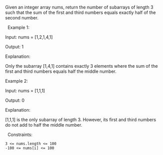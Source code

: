 Given an integer array nums, return the number of subarrays of length 3 such that the sum of the first and third numbers equals exactly half of the second number.

 
Example 1:


Input: nums = [1,2,1,4,1]

Output: 1

Explanation:

Only the subarray [1,4,1] contains exactly 3 elements where the sum of the first and third numbers equals half the middle number.


Example 2:


Input: nums = [1,1,1]

Output: 0

Explanation:

[1,1,1] is the only subarray of length 3. However, its first and third numbers do not add to half the middle number.


 
Constraints:


	3 <= nums.length <= 100
	-100 <= nums[i] <= 100

